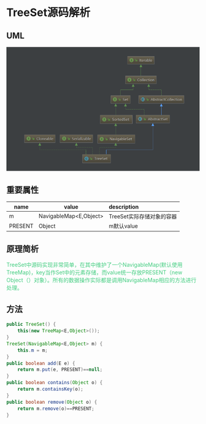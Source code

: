 # TreeSet源码解析

## UML
![title](../../image/TreeSet类层次结构.png)  

## 重要属性

|name|value|description|
|---|---|:---|
|m|NavigableMap<E,Object>|TreeSet实际存储对象的容器|
|PRESENT|Object|m默认value|

## 原理简析

<font color='#43CD80'>TreeSet中源码实现非常简单，在其中维护了一个NavigableMap(默认使用TreeMap)，key当作Set中的元素存储，而value统一存放PRESENT（new Object（）对象）。所有的数据操作实际都是调用NavigableMap相应的方法进行处理。</font>


## 方法

```java
public TreeSet() {
    this(new TreeMap<E,Object>());
}
TreeSet(NavigableMap<E,Object> m) {
    this.m = m;
}
public boolean add(E e) {
    return m.put(e, PRESENT)==null;
}
public boolean contains(Object o) {
    return m.containsKey(o);
}
public boolean remove(Object o) {
    return m.remove(o)==PRESENT;
}
```